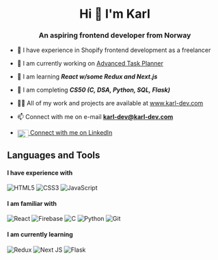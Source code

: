 
<h1 align="center"> Hi 👋  I'm Karl </h1>
<h3 align="center"> An aspiring frontend developer from Norway </h3>

- 💼 I have experience in Shopify frontend development as a freelancer

- 🔧 I am currently working on [Advanced Task Planner](https://github.com/DevKarl/Advanced-Task-Planner) 

- 🌱 I am learning ***React w/some Redux and Next.js***

- 📜 I am completing ***CS50 (C, DSA, Python, SQL, Flask)***

- 👨‍💻 All of my work and projects are available at <a href="https://www.karl-dev.com" target="_blank">www.karl-dev.com</a>

- 📫 Connect with me on e-mail **karl-dev@karl-dev.com**
- <a target="_blank" href="https://www.linkedin.com/in/karl-henrik-johansen-531a45226/" target="blank"><img align="center" src="https://raw.githubusercontent.com/rahuldkjain/github-profile-readme-generator/master/src/images/icons/Social/linked-in-alt.svg" alt="https://www.linkedin.com/in/karl-henrik-johansen-531a45226/" height="18" width="26" /> Connect with me on LinkedIn</a>

<h2 align="left">Languages and Tools</h2>

<h4> I have experience with  </h4>

![HTML5](https://img.shields.io/badge/html5-%23E34F26.svg?style=for-the-badge&logo=html5&logoColor=white)
![CSS3](https://img.shields.io/badge/css3-%231572B6.svg?style=for-the-badge&logo=css3&logoColor=white)
![JavaScript](https://img.shields.io/badge/javascript-%23323330.svg?style=for-the-badge&logo=javascript&logoColor=%23F7DF1E)

<h4> I am familiar with </h4>

![React](https://img.shields.io/badge/react-%2320232a.svg?style=for-the-badge&logo=react&logoColor=%2361DAFB)
![Firebase](https://img.shields.io/badge/firebase-%23039BE5.svg?style=for-the-badge&logo=firebase)
![C](https://img.shields.io/badge/c-%2300599C.svg?style=for-the-badge&logo=c&logoColor=white) 
![Python](https://img.shields.io/badge/python-3670A0?style=for-the-badge&logo=python&logoColor=ffdd54)
![Git](https://img.shields.io/badge/git-%23F05033.svg?style=for-the-badge&logo=git&logoColor=white)

<h4> I am currently learning </h4>

![Redux](https://img.shields.io/badge/redux-%23593d88.svg?style=for-the-badge&logo=redux&logoColor=white)
![Next JS](https://img.shields.io/badge/Next-black?style=for-the-badge&logo=next.js&logoColor=white) 
![Flask](https://img.shields.io/badge/flask-%23000.svg?style=for-the-badge&logo=flask&logoColor=white)


